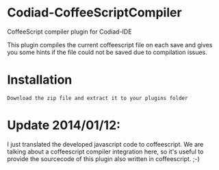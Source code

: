 Codiad-CoffeeScriptCompiler
===========================

CoffeeScript compiler plugin for Codiad-IDE

This plugin compiles the current coffeescript file on each save and gives you some 
hints if the file could not be saved due to compilation issues.

Installation
============

	Download the zip file and extract it to your plugins folder


Update 2014/01/12:
==================

I just translated the developed javascript code to coffeescript.
We are talking about a coffeescript compiler integration here, 
so it's useful to provide the sourcecode of this plugin also written in coffeescript. ;-)
